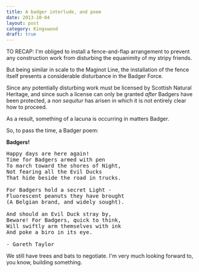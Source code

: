```yaml
---
title: A badger interlude, and poem
date: 2013-10-04
layout: post
category: Kingswood
draft: true
---
```


TO RECAP: I'm obliged to install a fence-and-flap arrangement to prevent any construction work from disturbing the equanimity of my stripy friends.

But being similar in scale to the Maginot Line, the installation of the fence itself presents a considerable disturbance in the Badger Force.

Since any potentially disturbing work must be licensed by Scottish Natural Heritage, and since such a license can only be granted _after_ Badgers have been protected, a _non sequitur_ has arisen in which it is not entirely clear how to proceed.

As a result, something of a lacuna is occurring in matters Badger.

So, to pass the time, a Badger poem:

**Badgers!**
<pre>Happy days are here again!
Time for Badgers armed with pen
To march toward the shores of Night,
Not fearing all the Evil Ducks
That hide beside the road in trucks.

For Badgers hold a secret Light -
Fluorescent peanuts they have brought
(A Belgian brand, and widely sought).

And should an Evil Duck stray by,
Beware! For Badgers, quick to think,
Will swiftly arm themselves with ink
And poke a biro in its eye.

- Gareth Taylor</pre>

We still have trees and bats to negotiate. I'm very much looking forward to, you know, building something.

